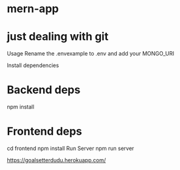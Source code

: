 # mern-app
# just dealing with git

Usage
Rename the .envexample to .env and add your MONGO_URI

Install dependencies
# Backend deps
npm install

# Frontend deps
cd frontend
npm install
Run Server
npm run server





https://goalsetterdudu.herokuapp.com/
